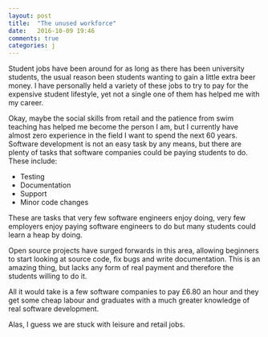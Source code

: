 ```yaml
---
layout: post
title:  "The unused workforce"
date:   2016-10-09 19:46
comments: true
categories: j
---
```


Student jobs have been around for as long as there has been university students, the usual reason been students wanting to gain a little extra beer money. I have personally held a variety of these jobs to try to pay for the expensive student lifestyle, yet not a single one of them has helped me with my career.

Okay, maybe the social skills from retail and the patience from swim teaching has helped me become the person I am, but I currently have almost zero experience in the field I want to spend the next 60 years. Software development is not an easy task by any means, but there are plenty of tasks that software companies could be paying students to do. These include:

- Testing
- Documentation
- Support
- Minor code changes  

These are tasks that very few software engineers enjoy doing, very few employers enjoy paying software engineers to do but many students could learn a heap by doing.

Open source projects have surged forwards in this area, allowing beginners to start looking at source code, fix bugs and write documentation. This is an amazing thing, but lacks any form of real payment and therefore the students willing to do it. 

All it would take is a few software companies to pay £6.80 an hour and they get some cheap labour and graduates with a much greater knowledge of real software development. 

Alas, I guess we are stuck with leisure and retail jobs.
